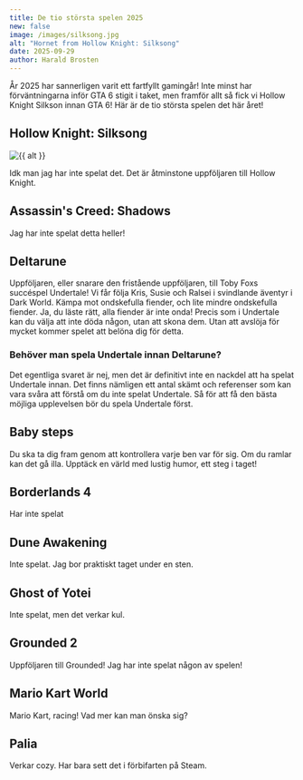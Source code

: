 ```yaml
---
title: De tio största spelen 2025
new: false
image: /images/silksong.jpg
alt: "Hornet from Hollow Knight: Silksong"
date: 2025-09-29
author: Harald Brosten
---
```

År 2025 har sannerligen varit ett fartfyllt gamingår! Inte minst har förväntningarna inför GTA 6 stigit i taket, men framför allt så fick vi Hollow Knight Silkson innan GTA 6! Här är de tio största spelen det här året!

## Hollow Knight: Silksong

<img eleventy:ignore src="{{ image }}" alt="{{ alt }}">

Idk man jag har inte spelat det. Det är åtminstone uppföljaren till Hollow Knight.

## Assassin's Creed: Shadows
Jag har inte spelat detta heller!

## Deltarune
Uppföljaren, eller snarare den fristående uppföljaren, till Toby Foxs succéspel Undertale! Vi får följa Kris, Susie och Ralsei i svindlande äventyr i Dark World. Kämpa mot ondskefulla fiender, och lite mindre ondskefulla fiender. Ja, du läste rätt, alla fiender är inte onda! Precis som i Undertale kan du välja att inte döda någon, utan att skona dem. Utan att avslöja för mycket kommer spelet att belöna dig för detta.

### Behöver man spela Undertale innan Deltarune?
Det egentliga svaret är nej, men det är definitivt inte en nackdel att ha spelat Undertale innan. Det finns nämligen ett antal skämt och referenser som kan vara svåra att förstå om du inte spelat Undertale. Så för att få den bästa möjliga upplevelsen bör du spela Undertale först.

## Baby steps
Du ska ta dig fram genom att kontrollera varje ben var för sig. Om du ramlar kan det gå illa. Upptäck en värld med lustig humor, ett steg i taget!

## Borderlands 4
Har inte spelat

## Dune Awakening
Inte spelat. Jag bor praktiskt taget under en sten.

## Ghost of Yotei
Inte spelat, men det verkar kul.

## Grounded 2
Uppföljaren till Grounded! Jag har inte spelat någon av spelen!

## Mario Kart World
Mario Kart, racing! Vad mer kan man önska sig?

## Palia
Verkar cozy. Har bara sett det i förbifarten på Steam.